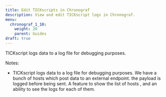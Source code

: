 ```yaml
---
title: Edit TICKscripts in Chronograf
description: View and edit TICKscript logs in Chronograf.
menu:
  chronograf_1_10:
    weight: 20
    parent: Guides
draft: true
---
```


TICKscript logs data to a log file for debugging purposes.

Notes:
* TICKscript logs data to a log file for debugging purposes. We have a bunch of hosts which post data to an external endpoint. the payload is logged before being sent.
A feature to show the list of hosts , and an ability to see the logs for each of them.
